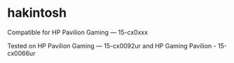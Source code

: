 # hakintosh

Compatible for HP Pavilion Gaming — 15-cx0xxx

Tested on HP Pavilion Gaming — 15-cx0092ur and HP Gaming Pavilion - 15-cx0066ur
